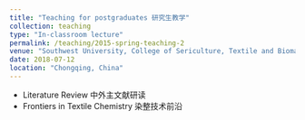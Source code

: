 ```yaml
---
title: "Teaching for postgraduates 研究生教学"
collection: teaching
type: "In-classroom lecture"
permalink: /teaching/2015-spring-teaching-2
venue: "Southwest University, College of Sericulture, Textile and Biomass Sciences"
date: 2018-07-12
location: "Chongqing, China"
---
```


- Literature Review 中外主文献研读
- Frontiers in Textile Chemistry 染整技术前沿


